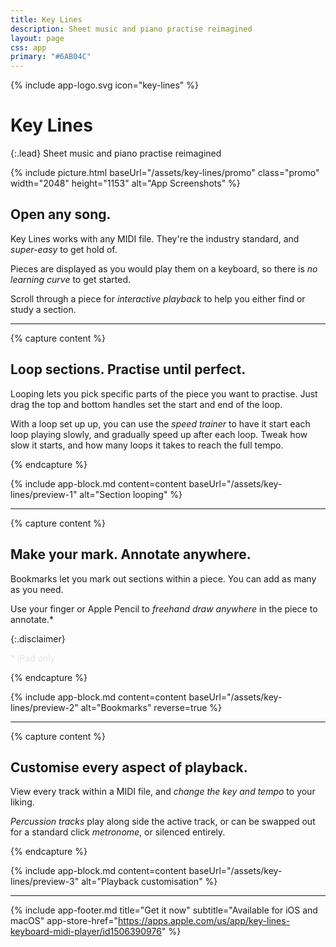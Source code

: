 ```yaml
---
title: Key Lines
description: Sheet music and piano practise reimagined
layout: page
css: app
primary: "#6AB04C"
---
```


{% include app-logo.svg icon="key-lines" %}

# Key Lines

{:.lead}
Sheet music and piano practise reimagined

{% include picture.html baseUrl="/assets/key-lines/promo" class="promo" width="2048" height="1153" alt="App Screenshots" %}

## Open any song.

Key Lines works with any MIDI file. They're the industry standard, and _super-easy_ to get hold of.

Pieces are displayed as you would play them on a keyboard, so there is _no learning curve_ to get started.

Scroll through a piece for _interactive playback_ to help you either find or study a section.

---

{% capture content %}

## Loop sections. Practise until perfect.

Looping lets you pick specific parts of the piece you want to practise. Just drag the top and bottom handles set the start and end of the loop.

With a loop set up up, you can use the _speed trainer_ to have it start each loop playing slowly, and gradually speed up after each loop. Tweak how slow it starts, and how many loops it takes to reach the full tempo.

{% endcapture %}

{% include app-block.md
  content=content
  baseUrl="/assets/key-lines/preview-1"
  alt="Section looping"
%}

---

{% capture content %}

## Make your mark. Annotate anywhere.

Bookmarks let you mark out sections within a piece. You can add as many as you need.

Use your finger or Apple Pencil to _freehand draw anywhere_ in the piece to annotate.\*

{:.disclaimer}

<span style="opacity:0.1;">\* iPad only</span>

{% endcapture %}

{% include app-block.md
  content=content
  baseUrl="/assets/key-lines/preview-2"
  alt="Bookmarks"
  reverse=true
%}

---

{% capture content %}

## Customise every aspect of playback.

View every track within a MIDI file, and _change the key and tempo_ to your liking.

_Percussion tracks_ play along side the active track, or can be swapped out for a standard click _metronome_, or silenced entirely.

{% endcapture %}

{% include app-block.md
  content=content
  baseUrl="/assets/key-lines/preview-3"
  alt="Playback customisation"
%}

---

{% include app-footer.md
  title="Get it now"
  subtitle="Available for iOS and macOS"
  app-store-href="https://apps.apple.com/us/app/key-lines-keyboard-midi-player/id1506390976"
%}
